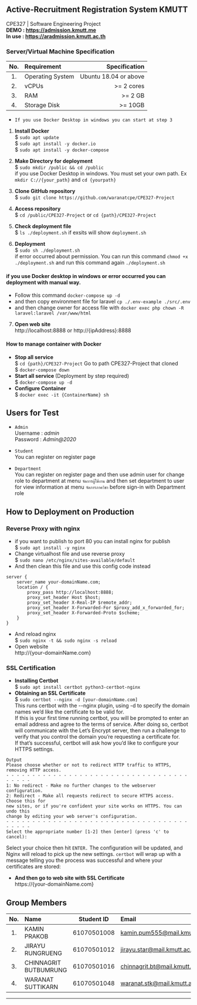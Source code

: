 
## Active-Recruitment Registration System KMUTT
CPE327 | Software Engineering Project <br/>
<b>DEMO : https://admission.kmutt.me</b><br/>
<b>In use : https://aradmission.kmutt.ac.th</b><br/>

### Server/Virtual Machine Specification 
| No. | Requirement | Specification |
| :---: | :--- | ---: |
| 1. | Operating System | Ubuntu 18.04 or above |
| 2. | vCPUs | >= 2 cores|
| 3. | RAM | >= 2 GB |
| 4. | Storage Disk | >= 10GB |

- ``` If you use Docker Desktop in windows you can start at step 3 ```

1. <b>Install Docker</b><br/>
$ `sudo apt update` <br/>
$ `sudo apt install -y docker.io` <br/>
$ `sudo apt install -y docker-compose` <br/>

2. <b>Make Directory for deployment</b><br/>
$ `sudo mkdir /public && cd /public` <br/>
if you use Docker Desktop in windows. You must set your own path. Ex `mkdir C://{your_path}` and `cd {yourpath}`

3. <b>Clone GitHub repository </b><br/>
$ `sudo git clone https://github.com/waranatcpe/CPE327-Project`<br/>

4. <b>Access repository</b><br/>
$ `cd /public/CPE327-Project` or `cd {path}/CPE327-Project`<br/>

5. <b>Check deployment file </b><br/>
$ `ls ./deployment.sh` if exsits will show `deployment.sh`<br/> 

6. <b>Deployment</b><br/>
$ `sudo sh ./deployment.sh`<br/>
if error occurred about permission. You can run this command `chmod +x ./deployment.sh` and run this command again `./deployment.sh` <br/>
#### if you use Docker desktop in windows or error occurred you can deployment with manual way. 
- Follow this command `docker-compose up -d` 
- and then copy environment file for laravel `cp ./.env-example ./src/.env` 
- and then change owner for access file with `docker exec php chown -R laravel:laravel /var/www/html`  <br/>

7. <b>Open web site</b><br/>
http://localhost:8888 or http://{ipAddress}:8888<br/>

#### How to manage container with Docker
- <b>Stop all service</b><br/>
  $ `cd {path}/CPE327-Project` Go to path CPE327-Project that cloned<br/>
  $ `docker-compose down`<br/>
- <b>Start all service </b>(Deployment by step required)<br/>
  $ `docker-compose up -d`<br/>
- <b>Configure Container</b><br/>
  $ `docker exec -it {ContainerName} sh` <br/>

## Users for Test
- `Admin`<br/>
   Username : <i>admin</i> <br/>
   Password : <i>Admin@2020</i> <br/>

- `Student`<br/>
   You can register on register page<br/>

- `Department`<br/>
   You can register on register page and then use admin user for change role to department at menu `จัดการผู้ใช้งาน` and then set department to user for view information at menu `จัดการภาควิชา` before sign-in with Department role

## How to Deployment on Production 
### Reverse Proxy with nginx
- if you want to publish to port 80 you can install nginx for publish<br/>
   $ `sudo apt install -y nginx` <br/>
- Change virtualhost file and use reverse proxy<br/>
   $ `sudo nano /etc/nginx/sites-available/default `<br/>
- And then clean this file and use this config code instead<br/>
```
server { 
    server_name your-domainName.com; 
    location / { 
        proxy_pass http://localhost:8888; 
        proxy_set_header Host $host; 
        proxy_set_header X-Real-IP $remote_addr; 
        proxy_set_header X-Forwarded-For $proxy_add_x_forwarded_for; 
        proxy_set_header X-Forwarded-Proto $scheme; 
    } 
} 
```
- And reload nginx <br/>
   $ `sudo nginx -t && sudo nginx -s reload` <br/>
- Open website<br/>
   http://{your-domainName.com}<br/>
   
### SSL Certification
- <b>Installing Certbot</b> <br/>
   $ `sudo apt install certbot python3-certbot-nginx` <br/>
- <b>Obtaining an SSL Certificate</b><br/>
   $ `sudo certbot --nginx -d [your-domainName.com]`<br/>
This runs certbot with the --nginx plugin, using -d to specify the domain names we’d like the certificate to be valid for.<br/>
If this is your first time running certbot, you will be prompted to enter an email address and agree to the terms of service. After doing so, certbot will communicate with the Let’s Encrypt server, then run a challenge to verify that you control the domain you’re requesting a certificate for.<br/>
If that’s successful, certbot will ask how you’d like to configure your HTTPS settings.<br/>
```
Output
Please choose whether or not to redirect HTTP traffic to HTTPS, removing HTTP access.
- - - - - - - - - - - - - - - - - - - - - - - - - - - - - - - - - - - - - - - -
1: No redirect - Make no further changes to the webserver configuration.
2: Redirect - Make all requests redirect to secure HTTPS access. Choose this for
new sites, or if you're confident your site works on HTTPS. You can undo this
change by editing your web server's configuration.
- - - - - - - - - - - - - - - - - - - - - - - - - - - - - - - - - - - - - - - -
Select the appropriate number [1-2] then [enter] (press 'c' to cancel):
```
Select your choice then hit `ENTER.` The configuration will be updated, and Nginx will reload to pick up the new settings. `certbot` will wrap up with a message telling you the process was successful and where your certificates are stored:<br/>

- <b>And then go to web site with SSL Certificate</b> <br/>
   https://{your-domainName.com}
   

## Group Members
| No. | Name | Student ID | Email | Section |
| :---: | :--- | :---: | :--- | :---: |
| 1. | KAMIN PRAKOB | 61070501008 | kamin.pum555@mail.kmutt.ac.th | A |
| 2. | JIRAYU RUNGRUENG | 61070501012 | jirayu.star@mail.kmutt.ac.th | A |
| 3. | CHINNAGRIT BUTBUMRUNG | 61070501016 | chinnagrit.bt@mail.kmutt.ac.th | A |
| 4. | WARANAT SUTTIKARN | 61070501048 | waranat.stk@mail.kmutt.ac.th | B |

<hr>
